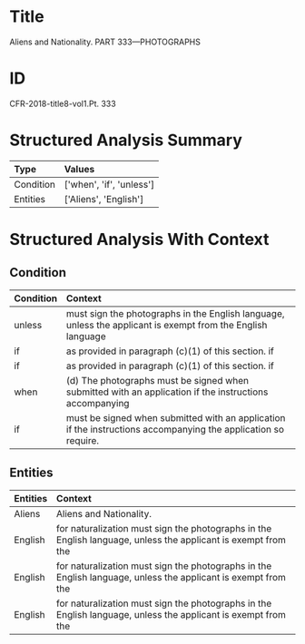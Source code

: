 # Title

 Aliens and Nationality. PART 333—PHOTOGRAPHS


# ID

 CFR-2018-title8-vol1.Pt. 333


# Structured Analysis Summary

| Type      | Values                   |
|:----------|:-------------------------|
| Condition | ['when', 'if', 'unless'] |
| Entities  | ['Aliens', 'English']    |


# Structured Analysis With Context

 


## Condition

| Condition   | Context                                                                                                         |
|:------------|:----------------------------------------------------------------------------------------------------------------|
| unless      | must sign the photographs in the English language, unless the applicant is exempt from the English language     |
| if          | as provided in paragraph (c)(1) of this section. if                                                             |
| if          | as provided in paragraph (c)(1) of this section. if                                                             |
| when        | (d) The photographs must be signed  when submitted with an application if the instructions accompanying         |
| if          | must be signed when submitted with an application if  the instructions accompanying the application so require. |


## Entities

| Entities   | Context                                                                                                        |
|:-----------|:---------------------------------------------------------------------------------------------------------------|
| Aliens     | Aliens  and Nationality.                                                                                       |
| English    | for naturalization must sign the photographs in the English  language, unless the applicant is exempt from the |
| English    | for naturalization must sign the photographs in the English  language, unless the applicant is exempt from the |
| English    | for naturalization must sign the photographs in the English  language, unless the applicant is exempt from the |


